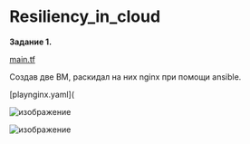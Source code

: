 # Resiliency_in_cloud
**Задание 1.**  

[main.tf](https://github.com/Copakaban/Resiliency_in_cloud/blob/main/main.tf)  

Создав две ВМ, раскидал на них nginx при помощи ansible.

[playnginx.yaml](

![изображение](https://github.com/Copakaban/Resiliency_in_cloud/assets/118304300/fe0a8fde-0cd7-4ef8-8467-788854a88a0c)  

![изображение](https://github.com/Copakaban/Resiliency_in_cloud/assets/118304300/8a2687db-152c-425a-be77-cbcc111e2e4d)




